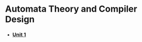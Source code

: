 # Automata Theory and Compiler Design

- ### [Unit 1](./automata-theory-and-compiler-design/unit-1)
